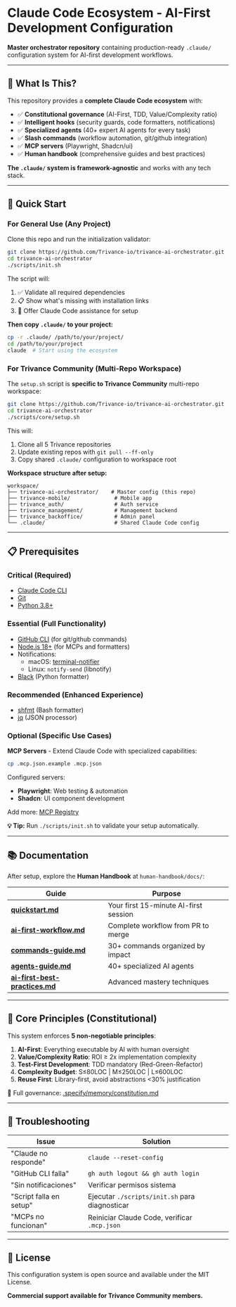 # Claude Code Ecosystem - AI-First Development Configuration

**Master orchestrator repository** containing production-ready `.claude/` configuration system for AI-first development workflows.

---

## 🎯 What Is This?

This repository provides a **complete Claude Code ecosystem** with:

- ✅ **Constitutional governance** (AI-First, TDD, Value/Complexity ratio)
- ✅ **Intelligent hooks** (security guards, code formatters, notifications)
- ✅ **Specialized agents** (40+ expert AI agents for every task)
- ✅ **Slash commands** (workflow automation, git/github integration)
- ✅ **MCP servers** (Playwright, Shadcn/ui)
- ✅ **Human handbook** (comprehensive guides and best practices)

**The `.claude/` system is framework-agnostic** and works with any tech stack.

---

## 🚀 Quick Start

### **For General Use (Any Project)**

Clone this repo and run the initialization validator:

```bash
git clone https://github.com/Trivance-io/trivance-ai-orchestrator.git
cd trivance-ai-orchestrator
./scripts/init.sh
```

The script will:

1. ✅ Validate all required dependencies
2. 📋 Show what's missing with installation links
3. 🤖 Offer Claude Code assistance for setup

**Then copy `.claude/` to your project:**

```bash
cp -r .claude/ /path/to/your/project/
cd /path/to/your/project
claude  # Start using the ecosystem
```

### **For Trivance Community (Multi-Repo Workspace)**

The `setup.sh` script is **specific to Trivance Community** multi-repo workspace:

```bash
git clone https://github.com/Trivance-io/trivance-ai-orchestrator.git
cd trivance-ai-orchestrator
./scripts/core/setup.sh
```

This will:

1. Clone all 5 Trivance repositories
2. Update existing repos with `git pull --ff-only`
3. Copy shared `.claude/` configuration to workspace root

**Workspace structure after setup:**

```
workspace/
├── trivance-ai-orchestrator/    # Master config (this repo)
├── trivance-mobile/              # Mobile app
├── trivance_auth/                # Auth service
├── trivance_management/          # Management backend
├── trivance_backoffice/          # Admin panel
└── .claude/                      # Shared Claude Code config
```

---

## 📋 Prerequisites

### **Critical (Required)**

- [Claude Code CLI](https://docs.anthropic.com/en/docs/claude-code/installation)
- [Git](https://git-scm.com/downloads)
- [Python 3.8+](https://www.python.org/downloads/)

### **Essential (Full Functionality)**

- [GitHub CLI](https://cli.github.com/) (for git/github commands)
- [Node.js 18+](https://nodejs.org/) (for MCPs and formatters)
- Notifications:
  - macOS: [terminal-notifier](https://github.com/julienXX/terminal-notifier)
  - Linux: `notify-send` (libnotify)
- [Black](https://black.readthedocs.io/) (Python formatter)

### **Recommended (Enhanced Experience)**

- [shfmt](https://github.com/mvdan/sh#shfmt) (Bash formatter)
- [jq](https://jqlang.github.io/jq/) (JSON processor)

### **Optional (Specific Use Cases)**

**MCP Servers** - Extend Claude Code with specialized capabilities:

```bash
cp .mcp.json.example .mcp.json
```

Configured servers:

- **Playwright**: Web testing & automation
- **Shadcn**: UI component development

Add more: [MCP Registry](https://github.com/modelcontextprotocol/servers)

**💡 Tip:** Run `./scripts/init.sh` to validate your setup automatically.

---

## 📚 Documentation

After setup, explore the **Human Handbook** at `human-handbook/docs/`:

| Guide                                                                            | Purpose                               |
| -------------------------------------------------------------------------------- | ------------------------------------- |
| **[quickstart.md](human-handbook/docs/quickstart.md)**                           | Your first 15-minute AI-first session |
| **[ai-first-workflow.md](human-handbook/docs/ai-first-workflow.md)**             | Complete workflow from PR to merge    |
| **[commands-guide.md](human-handbook/docs/commands-guide.md)**                   | 30+ commands organized by impact      |
| **[agents-guide.md](human-handbook/docs/agents-guide.md)**                       | 40+ specialized AI agents             |
| **[ai-first-best-practices.md](human-handbook/docs/ai-first-best-practices.md)** | Advanced mastery techniques           |

---

## 🎯 Core Principles (Constitutional)

This system enforces **5 non-negotiable principles**:

1. **AI-First**: Everything executable by AI with human oversight
2. **Value/Complexity Ratio**: ROI ≥ 2x implementation complexity
3. **Test-First Development**: TDD mandatory (Red-Green-Refactor)
4. **Complexity Budget**: S≤80LOC | M≤250LOC | L≤600LOC
5. **Reuse First**: Library-first, avoid abstractions <30% justification

📖 Full governance: [.specify/memory/constitution.md](.specify/memory/constitution.md)

---

## 🔧 Troubleshooting

| Issue                   | Solution                                       |
| ----------------------- | ---------------------------------------------- |
| "Claude no responde"    | `claude --reset-config`                        |
| "GitHub CLI falla"      | `gh auth logout && gh auth login`              |
| "Sin notificaciones"    | Verificar permisos sistema                     |
| "Script falla en setup" | Ejecutar `./scripts/init.sh` para diagnosticar |
| "MCPs no funcionan"     | Reiniciar Claude Code, verificar `.mcp.json`   |

---

## 📄 License

This configuration system is open source and available under the MIT License.

**Commercial support available for Trivance Community members.**
